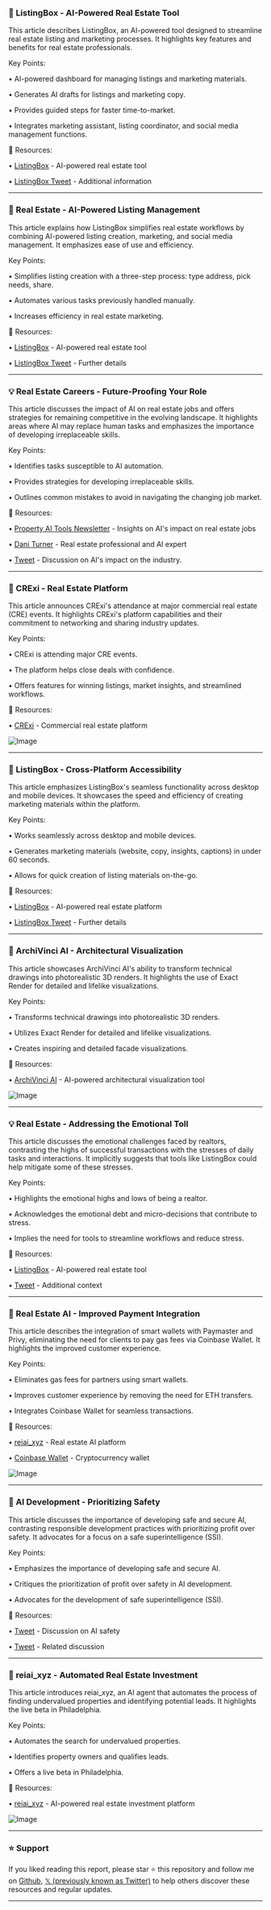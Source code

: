 ### 🚀 ListingBox - AI-Powered Real Estate Tool

This article describes ListingBox, an AI-powered tool designed to streamline real estate listing and marketing processes.  It highlights key features and benefits for real estate professionals.

Key Points:

• AI-powered dashboard for managing listings and marketing materials.


• Generates AI drafts for listings and marketing copy.


• Provides guided steps for faster time-to-market.


• Integrates marketing assistant, listing coordinator, and social media management functions.


🔗 Resources:

• [ListingBox](https://x.com/Listingboxio) - AI-powered real estate tool


• [ListingBox Tweet](https://x.com/Listingboxio/status/1952031958084501798) - Additional information


---

### 🤖 Real Estate - AI-Powered Listing Management

This article explains how ListingBox simplifies real estate workflows by combining AI-powered listing creation, marketing, and social media management. It emphasizes ease of use and efficiency.

Key Points:

• Simplifies listing creation with a three-step process: type address, pick needs, share.


•  Automates various tasks previously handled manually.


• Increases efficiency in real estate marketing.


🔗 Resources:

• [ListingBox](https://x.com/Listingboxio) - AI-powered real estate tool


• [ListingBox Tweet](https://x.com/Listingboxio/status/1951669318858485984) - Further details


---

### 💡 Real Estate Careers - Future-Proofing Your Role

This article discusses the impact of AI on real estate jobs and offers strategies for remaining competitive in the evolving landscape. It highlights areas where AI may replace human tasks and emphasizes the importance of developing irreplaceable skills.


Key Points:

• Identifies tasks susceptible to AI automation.


• Provides strategies for developing irreplaceable skills.


• Outlines common mistakes to avoid in navigating the changing job market.



🔗 Resources:

• [Property AI Tools Newsletter](https://t.co/GN2cACQhuu) -  Insights on AI's impact on real estate jobs


• [Dani Turner](https://x.com/DaniTurnerUK) - Real estate professional and AI expert


• [Tweet](https://x.com/DaniTurnerUK/status/1951367784379589043) -  Discussion on AI's impact on the industry.


---

### 🚀 CRExi - Real Estate Platform

This article announces CRExi's attendance at major commercial real estate (CRE) events.  It highlights CRExi's platform capabilities and their commitment to networking and sharing industry updates.

Key Points:

• CRExi is attending major CRE events.


• The platform helps close deals with confidence.


• Offers features for winning listings, market insights, and streamlined workflows.


🔗 Resources:

• [CRExi](https://x.com/CREXinc) - Commercial real estate platform


![Image](https://pbs.twimg.com/media/GxSYKuhaIAE28jM?format=jpg&name=small)


---

### 🚀 ListingBox - Cross-Platform Accessibility

This article emphasizes ListingBox's seamless functionality across desktop and mobile devices. It showcases the speed and efficiency of creating marketing materials within the platform.

Key Points:

• Works seamlessly across desktop and mobile devices.


• Generates marketing materials (website, copy, insights, captions) in under 60 seconds.


•  Allows for quick creation of listing materials on-the-go.



🔗 Resources:

• [ListingBox](https://x.com/Listingboxio) - AI-powered real estate platform


• [ListingBox Tweet](https://x.com/Listingboxio/status/1951306427189899353) -  Further details


---

### 🤖 ArchiVinci AI - Architectural Visualization

This article showcases ArchiVinci AI's ability to transform technical drawings into photorealistic 3D renders. It highlights the use of Exact Render for detailed and lifelike visualizations.

Key Points:

• Transforms technical drawings into photorealistic 3D renders.


• Utilizes Exact Render for detailed and lifelike visualizations.


• Creates inspiring and detailed facade visualizations.


🔗 Resources:

• [ArchiVinci AI](https://x.com/ArchiVinciAI) - AI-powered architectural visualization tool


![Image](https://pbs.twimg.com/amplify_video_thumb/1951264175902044160/img/YxOLoToPnLm1ky8J.jpg)


---

### 💡 Real Estate - Addressing the Emotional Toll

This article discusses the emotional challenges faced by realtors, contrasting the highs of successful transactions with the stresses of daily tasks and interactions.  It implicitly suggests that tools like ListingBox could help mitigate some of these stresses.

Key Points:

• Highlights the emotional highs and lows of being a realtor.


•  Acknowledges the emotional debt and micro-decisions that contribute to stress.


• Implies the need for tools to streamline workflows and reduce stress.


🔗 Resources:

• [ListingBox](https://x.com/Listingboxio) - AI-powered real estate tool


• [Tweet](https://x.com/Listingboxio/status/1944093650650046533) - Additional context


---

### 🤖 Real Estate AI - Improved Payment Integration

This article describes the integration of smart wallets with Paymaster and Privy, eliminating the need for clients to pay gas fees via Coinbase Wallet.  It highlights the improved customer experience.

Key Points:

• Eliminates gas fees for partners using smart wallets.


• Improves customer experience by removing the need for ETH transfers.


• Integrates Coinbase Wallet for seamless transactions.


🔗 Resources:

• [reiai_xyz](https://x.com/reiai_xyz) - Real estate AI platform


• [Coinbase Wallet](https://x.com/coinbasewallet) - Cryptocurrency wallet


![Image](https://pbs.twimg.com/media/GvqEirRWMAERrRq?format=png&name=small)


---

### 🤖 AI Development - Prioritizing Safety

This article discusses the importance of developing safe and secure AI, contrasting responsible development practices with prioritizing profit over safety.  It advocates for a focus on a safe superintelligence (SSI).


Key Points:

• Emphasizes the importance of developing safe and secure AI.


•  Critiques the prioritization of profit over safety in AI development.


• Advocates for the development of safe superintelligence (SSI).



🔗 Resources:


• [Tweet](https://x.com/SoldXyz/status/1943843134678741440) -  Discussion on AI safety


• [Tweet](https://x.com/ilyasut/status/1940802278979690613) - Related discussion



---

### 🤖 reiai_xyz - Automated Real Estate Investment

This article introduces reiai_xyz, an AI agent that automates the process of finding undervalued properties and identifying potential leads.  It highlights the live beta in Philadelphia.

Key Points:

• Automates the search for undervalued properties.


• Identifies property owners and qualifies leads.


• Offers a live beta in Philadelphia.



🔗 Resources:

• [reiai_xyz](https://x.com/reiai_xyz) - AI-powered real estate investment platform


![Image](https://pbs.twimg.com/media/GtuRkUdWwAA7RVs?format=jpg&name=small)


---

### ⭐️ Support

If you liked reading this report, please star ⭐️ this repository and follow me on [Github](https://github.com/Drix10), [𝕏 (previously known as Twitter)](https://x.com/DRIX_10_) to help others discover these resources and regular updates.

---